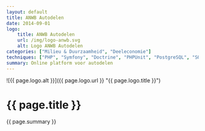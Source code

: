 ```yaml
---
layout: default
title: ANWB Autodelen
date: 2014-09-01
logo:
    title: ANWB Autodelen
    url: /img/logo-anwb.svg
    alt: Logo ANWB Autodelen
categories: ["Milieu & Duurzaamheid", "Deeleconomie"]
techniques: ["PHP", "Symfony", "Doctrine", "PHPUnit", "PostgreSQL", "SQLite", "Redis", "Composer", "Git", "Jira", "Github"]
summary: Online platform voor autodelen
---
```

![{{ page.logo.alt }}]({{ page.logo.url }} "{{ page.logo.title }}")

# {{ page.title }}
{{ page.summary }}
